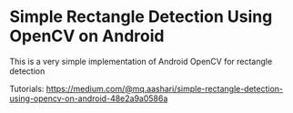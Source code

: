 # Simple Rectangle Detection Using OpenCV on Android
This is a very simple implementation of Android OpenCV for rectangle detection

Tutorials: https://medium.com/@mq.aashari/simple-rectangle-detection-using-opencv-on-android-48e2a9a0586a
